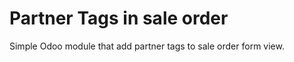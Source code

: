 Partner Tags in sale order
===============================

Simple Odoo module that add partner tags to sale order form view.
